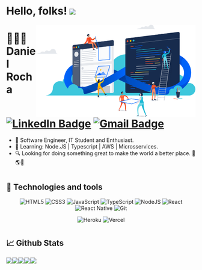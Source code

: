﻿# Hello, folks! <img src="https://raw.githubusercontent.com/MartinHeinz/MartinHeinz/master/wave.gif" width="30px">

<img align="right"  src="https://github.com/marcelelvis/marcelelvis/blob/main/foto.png" width="425px"/>
 
# 👨🏻‍💻 Daniel Rocha   [![LinkedIn Badge](https://img.shields.io/badge/-Daniel%20Rocha-6495ED?style=flat-square&labelColor=6495ED&logo=linkedin&logoColor=white&link=https://www.linkedin.com/in/danielbrazrocha)](https://www.linkedin.com/in/danielbrazrocha) [![Gmail Badge](https://img.shields.io/badge/-dgustavo@id.uff.br-c13232?style=flat-square&logo=Gmail&logoColor=white&link=mailto:dgustavo@id.uff.br)](mailto:dgustavo@id.uff.br)
  



- 🌱 Software Engineer, IT Student and Enthusiast.
- 💙 Learning: Node.JS | Typescript | AWS | Microsservices.
- 🔍 Looking for doing something great to make the world a better place. 🦾🌎🚀


###
##
###


#
## 🔧 Technologies and tools

<p align="center"><img alt="HTML5" src="https://img.shields.io/badge/html5%20-%23E34F26.svg?&style=for-the-badge&logo=html5&logoColor=white"/> <img alt="CSS3" src="https://img.shields.io/badge/css3%20-%231572B6.svg?&style=for-the-badge&logo=css3&logoColor=white"/> <img alt="JavaScript" src="https://img.shields.io/badge/javascript%20-%23323330.svg?&style=for-the-badge&logo=javascript&logoColor=%23F7DF1E"/> <img alt="TypeScript" src="https://img.shields.io/badge/typescript%20-%23007ACC.svg?&style=for-the-badge&logo=typescript&logoColor=white"/> <img alt="NodeJS" src="https://img.shields.io/badge/node.js%20-%2343853D.svg?&style=for-the-badge&logo=node.js&logoColor=white"/> <img alt="React" src="https://img.shields.io/badge/react%20-%2320232a.svg?&style=for-the-badge&logo=react&logoColor=%2361DAFB"/> <img alt="React Native" src="https://img.shields.io/badge/React_Native-20232A?style=for-the-badge&logo=react&logoColor=61DAFB" /> <img alt="Git" src="https://img.shields.io/badge/git%20-%23F05033.svg?&style=for-the-badge&logo=git&logoColor=white"/></p>

<p align="center"><img alt="Heroku" src="https://img.shields.io/badge/Heroku-430098?style=for-the-badge&logo=heroku&logoColor=white"/> <img alt="Vercel" src ="https://img.shields.io/badge/Vercel-000000?style=for-the-badge&logo=vercel&logoColor=white"/></p>

#
## 📈 Github Stats

![](https://github-profile-summary-cards.vercel.app/api/cards/profile-details?username=danielbrazrocha&theme=github_dark)![](https://github-profile-summary-cards.vercel.app/api/cards/repos-per-language?username=danielbrazrocha&theme=github_dark)![](https://github-profile-summary-cards.vercel.app/api/cards/stats?username=danielbrazrocha&theme=github_dark)![](https://github-profile-summary-cards.vercel.app/api/cards/most-commit-language?username=danielbrazrocha&theme=github_dark)![](https://github-profile-summary-cards.vercel.app/api/cards/productive-time?username=danielbrazrocha&theme=github_dark)

